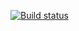 [![Build status](https://ci.appveyor.com/api/projects/status/lowag33tfeyyfbog?svg=true)](https://ci.appveyor.com/project/DakerDak/postman-echo)